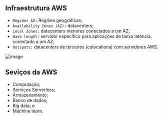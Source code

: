 ## Infraestrutura AWS
- `Regiões AZ:` Regiões geográficas;
- `Availability Zones (AZ):` datacenters;
- `Local Zones:` datacenters menores conectados a um AZ;
- `Wave lenght:` servidor específico para aplicações de baixa latência, conectado a um AZ;
- `Outspots:` datacenters de terceiros (colocations) com servidores AWS.

![image](https://user-images.githubusercontent.com/15961779/223544084-21eb79db-977b-4f47-9f2f-6788041958d2.png)

## Seviços da AWS
- Computação;
- Serviços Serverless;
- Armazenamento;
- Banco de dados;
- Big data; e
- Machine learn.
